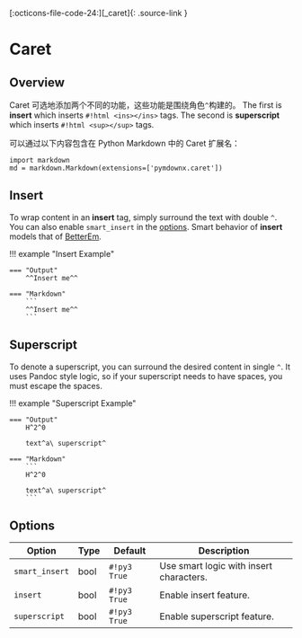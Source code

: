 [:octicons-file-code-24:][_caret]{: .source-link }

# Caret

## Overview

Caret 可选地添加两个不同的功能，这些功能是围绕角色`^`构建的。
The first is **insert** which inserts `#!html <ins></ins>` tags.
The second is **superscript** which inserts `#!html <sup></sup>` tags.

可以通过以下内容包含在 Python Markdown 中的 Caret 扩展名：

```py3
import markdown
md = markdown.Markdown(extensions=['pymdownx.caret'])
```

## Insert

To wrap content in an **insert** tag, simply surround the text with double `^`.
You can also enable `smart_insert` in the [options](#options).
Smart behavior of **insert** models that of [BetterEm](betterem.md#differences).

!!! example "Insert Example"

    === "Output"
        ^^Insert me^^

    === "Markdown"
        ```
        ^^Insert me^^
        ```

## Superscript

To denote a superscript, you can surround the desired content in single `^`. It uses Pandoc style logic, so if your
superscript needs to have spaces, you must escape the spaces.

!!! example "Superscript Example"

    === "Output"
        H^2^0

        text^a\ superscript^

    === "Markdown"
        ```
        H^2^0

        text^a\ superscript^
        ```

## Options

| Option         | Type | Default      | Description                             |
| -------------- | ---- | ------------ | --------------------------------------- |
| `smart_insert` | bool | `#!py3 True` | Use smart logic with insert characters. |
| `insert`       | bool | `#!py3 True` | Enable insert feature.                  |
| `superscript`  | bool | `#!py3 True` | Enable superscript feature.             |
